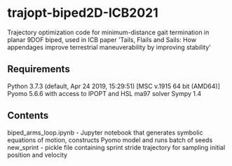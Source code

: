 # trajopt-biped2D-ICB2021
Trajectory optimization code for minimum-distance gait termination in planar 9DOF biped, used in ICB paper 'Tails, Flails and Sails: How appendages improve terrestrial maneuverability by improving stability'

## Requirements
Python 3.7.3 (default, Apr 24 2019, 15:29:51) [MSC v.1915 64 bit (AMD64)]
Pyomo 5.6.6 with access to IPOPT and HSL ma97 solver 
Sympy 1.4

## Contents
biped_arms_loop.ipynb - Jupyter notebook that generates symbolic equations of motion, constructs Pyomo model and runs batch of seeds
new_sprint - pickle file containing sprint stride trajectory for sampling initial position and velocity
